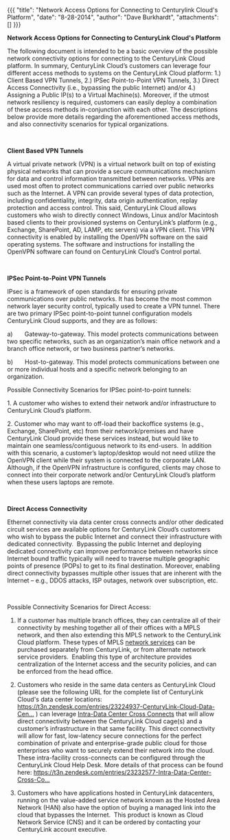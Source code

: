 {{{
  "title": "Network Access Options for Connecting to Centurylink Cloud's Platform",
  "date": "8-28-2014",
  "author": "Dave Burkhardt",
  "attachments": []
}}}

<p><strong>Network Access Options for Connecting to CenturyLink Cloud's Platform</strong>
</p>
<p>The following document is intended to be a basic overview of the possible network connectivity options for connecting to the CenturyLink Cloud platform. In summary, CenturyLink Cloud’s customers can leverage four different access methods to systems on
  the CenturyLink Cloud platform: 1.) Client Based VPN Tunnels, 2.) IPSec Point-to-Point VPN Tunnels, 3.) Direct Access Connectivity (i.e., bypassing the public Internet)&nbsp;and/or 4.) Assigning a Public IP(s) to a Virtual Machine(s). Moreover, if the
  utmost network resiliency is required, customers can easily deploy a combination of these access methods in-conjunction with each other. The descriptions below provide more details regarding the aforementioned access methods, and also connectivity scenarios
  for typical organizations.&nbsp;</p>
<p>&nbsp;</p>
<p><strong>Client Based VPN Tunnels</strong>
</p>
<p>A virtual private network (VPN) is a virtual network built on top of existing physical networks that can provide a secure communications mechanism for data and control information transmitted between networks. VPNs are used most often to protect communications
  carried over public networks such as the Internet. A VPN can provide several types of data protection, including confidentiality, integrity, data origin authentication, replay protection and access control. This said, CenturyLink Cloud allows customers
  who wish to directly connect Windows, Linux and/or Macintosh based clients to their provisioned systems on CenturyLink’s platform (e.g., Exchange, SharePoint, AD, LAMP, etc servers) via a VPN client. This VPN connectivity is enabled by installing the
  OpenVPN software on the said operating systems. The software and instructions for installing the OpenVPN software can found on CenturyLink Cloud’s Control portal.</p>
<p>&nbsp;</p>
<p><strong>IPSec Point-to-Point VPN Tunnels</strong>
</p>
<p>IPsec is a framework of open standards for ensuring private communications over public networks. It has become the most common network layer security control, typically used to create a VPN tunnel. There are two primary IPSec point-to-point tunnel configuration
  models CenturyLink Cloud supports, and they are as follows:</p>
<p>a)&nbsp;&nbsp;&nbsp;&nbsp;&nbsp;&nbsp; Gateway-to-gateway. This model protects communications between two specific networks, such as an organization’s main office network and a branch office network, or two business partner’s networks.</p>
<p>b)&nbsp;&nbsp;&nbsp;&nbsp;&nbsp;&nbsp; Host-to-gateway. This model protects communications between one or more individual hosts and a specific network belonging to an organization.</p>
<p>Possible Connectivity Scenarios for IPSec point-to-point tunnels:</p>
<p>1. A customer who wishes to extend their network and/or infrastructure to CenturyLink Cloud’s platform.</p>
<p>2. Customer who may want to off-load their backoffice systems (e.g., Exchange, SharePoint, etc) from their network/premises and have CenturyLink Cloud provide these services instead, but would like to maintain one seamless/contiguous network to its end-users.
  &nbsp;In addition with this scenario, a customer’s laptop/desktop would not need utilize the OpenVPN client while their system is connected to the corporate LAN. Although, if the OpenVPN infrastructure is configured, clients may chose to connect into
  their corporate network and/or CenturyLink Cloud’s platform when these users laptops are remote.</p>
<p>&nbsp;</p>
<p><strong>Direct Access Connectivity</strong>
</p>
<p>Ethernet connectivity via data center cross connects and/or other dedicated circuit services are available options for CenturyLink Cloud’s customers who wish to bypass the public Internet and connect their infrastructure with dedicated connectivity.&nbsp;
  Bypassing the public Internet and deploying dedicated connectivity can improve performance between networks since Internet bound traffic typically will need to traverse multiple geographic points of presence (POPs) to get to its final destination. Moreover,
  enabling direct connectivity bypasses multiple other issues that are inherent with the Internet – e.g., DDOS attacks, ISP outages, network over subscription, etc.</p>
<p>&nbsp;</p>
<p>Possible Connectivity Scenarios for Direct Access:</p>
<ol>
  <li>
    <p>If a customer has multiple branch offices, they can centralize all of their connectivity by meshing together all of their offices with a MPLS network, and then also extending this MPLS network to the CenturyLink Cloud platform. These types of MPLS
      <a href="http://www.centurylink.com/business/data/index.html">network services</a> can be purchased separately from CenturyLink, or from alternate network service providers.&nbsp; Enabling this type of architecture provides centralization of the
      Internet access and the security policies, and can be enforced from the head office.</p>
  </li>
  <li>
    <p>Customers who reside in the same data centers as CenturyLink Cloud (please see the following URL for the complete list of CenturyLink Cloud's data center locations: <a href="https://t3n.zendesk.com/entries/23224937-CenturyLink-Cloud-Data-Center-Locations)%C2%A0can">https://t3n.zendesk.com/entries/23224937-CenturyLink-Cloud-Data-Cen...</a>      ) can leverage <a href="https://t3n.zendesk.com/entries/23232577-Intra-Data-Center-Cross-Connects-Options-with-Tier-3">Intra-Data Center Cross Connects</a> that will allow direct connectivity between the CenturyLink Cloud cage(s) and a customer’s
      infrastructure in that same facility. This direct connectivity will allow for fast, low-latency secure connections for the perfect combination of private and enterprise-grade public cloud for those enterprises who want to securely extend their network
      into the cloud.&nbsp; These intra-facility cross-connects can be configured through the CenturyLink Cloud Help Desk. More details of that process can be found here:&nbsp;<a href="https://t3n.zendesk.com/entries/23232577-Intra-Data-Center-Cross-Connects-Options-with-Tier-3">https://t3n.zendesk.com/entries/23232577-Intra-Data-Center-Cross-Co...</a>
    </p>
  </li>
  <li>
    <p>Customers who have applications hosted in CenturyLink datacenters, running on the value-added service network known as the Hosted Area Network (HAN) also have the option of buying a managed link into the cloud that bypasses the Internet.&nbsp; This
      product is known as Cloud Network Service (CNS) and it can be ordered by contacting your CenturyLink account executive.</p>
  </li>
</ol>
<p>&nbsp;</p>